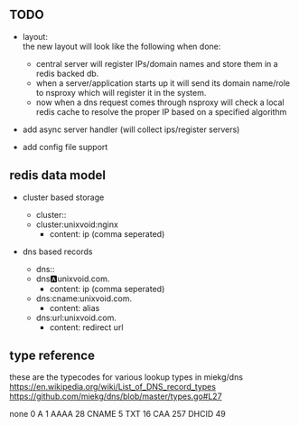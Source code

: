 TODO
------
- layout:  
  the new layout will look like the following when done:  
  - central server will register IPs/domain names and store them
  in a redis backed db.
  - when a server/application starts up it will send its domain name/role
  to nsproxy which will register it in the system.  
  - now when a dns request comes through nsproxy will check a local redis
  cache to resolve the proper IP based on a specified algorithm


- add async server handler (will collect ips/register servers)
- add config file support

redis data model
----------------
- cluster based storage
  - cluster:<clustername>:<hostname>
  - cluster:unixvoid:nginx
    - content: ip (comma seperated)

- dns based records
  - dns:<record type>:<hostname>
  - dns:a:unixvoid.com.
    - content: ip (comma seperated)
  - dns:cname:unixvoid.com.
    - content: alias
  - dns:url:unixvoid.com.
    - content: redirect url

type reference
--------------
these are the typecodes for various lookup types in miekg/dns
https://en.wikipedia.org/wiki/List_of_DNS_record_types
https://github.com/miekg/dns/blob/master/types.go#L27

none	0
A		1
AAAA	28
CNAME	5
TXT		16
CAA		257
DHCID	49
